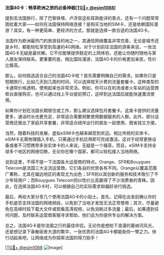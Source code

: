 **法国4G卡：畅享欧洲之旅的必备神器[[TG💪+ @esim1088](https://t.me/s/esim1088)]**

提到去法国旅行，除了巴黎铁塔、卢浮宫这些耳熟能详的景点，还有一个问题常常困扰着大家——如何在法国保持网络连接？是购买当地的SIM卡，还是依赖国际漫游？其实，有一种更简单、更经济的方式，那就是选择一款合适的法国4G卡。

法国作为欧洲最热门的旅游目的地之一，其通信网络覆盖非常完善，无论是城市还是乡村，都能轻松享受到高速的4G网络。对于计划前往法国的游客来说，一张法国4G卡无疑是最优解。它不仅能够提供稳定的上网体验，还能让你随时随地与家人朋友保持联系。更重要的是，相比国际漫游，法国4G卡的价格更加亲民，性价比极高。

那么，如何挑选适合自己的法国4G卡呢？首先需要明确自己的需求。如果你只是短期旅行，比如几天到几周的时间，可以选择按天计费的流量套餐卡。这种类型的卡通常价格透明，使用起来也非常灵活。例如，你可以在机场或者火车站的运营商柜台直接购买，也可以通过线上平台提前预订，这样到达法国后就能快速激活使用。

如果你计划在法国长期居住或工作，那么建议选择包月套餐卡。这类卡提供的流量更多，通话时长也更充足，非常适合需要频繁使用数据服务的人群。此外，部分运营商还推出了家庭共享套餐，非常适合结伴出行的朋友一起使用，既省钱又方便。

当然，随着科技的发展，虚拟eSIM卡也越来越受到欢迎。相比传统的实体卡，eSIM卡无需物理插入手机，只需通过手机应用即可完成激活。这对于经常更换设备或者不习惯携带多张实体卡的人来说，无疑是一个福音。而且，eSIM卡支持全球多个地区的网络切换，无论你在哪个国家，都可以轻松接入当地网络。

说到这里，不得不提一下法国各大运营商的特点。Orange、SFR和Bouygues Telecom是法国三大主流运营商，它们各自的优势各有不同。Orange以覆盖范围广著称，尤其在偏远地区的表现尤为出色；SFR则以其创新的服务和技术吸引了不少年轻用户；而Bouygues Telecom则以性价比高赢得了不少消费者的青睐。因此，在选择法国4G卡时，可以根据自己的实际需求和偏好进行挑选。

最后，再给大家分享几个使用法国4G卡的小贴士。首先，记得在出发前确认你的手机是否支持法国的网络频段，以免到了当地才发现无法正常使用；其次，尽量避免在高峰时段下载大文件或观看高清视频，以免消耗过多流量；最后，如果遇到任何问题，及时联系运营商客服寻求帮助，他们会为你提供专业的解决方案。

总之，法国4G卡是你法国之行的最佳伴侣。无论你是想拍下浪漫的塞纳河风光，还是想记录下香榭丽舍大道的繁华，一张优质的法国4G卡都能助你一臂之力。快行动起来吧，让网络成为你探索法国的得力助手！

[[TG💪+ @esim1088](https://t.me/s/esim1088) ![Image](https://i.postimg.cc/4NQfJmqS/Snipaste-2025-05-13-00-14-12.png)]